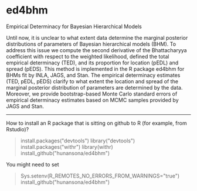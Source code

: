 # ed4bhm
Empirical Determinacy for Bayesian Hierarchical Models

Until now, it is unclear to what extent data determine the marginal posterior distributions of parameters of Bayesian hierarchical models (BHM). To address this issue we compute the second derivative of the Bhattacharyya coefficient with respect to the weighted likelihood, defined the total empirical determinacy (TED), and its proportion for location (pEDL) and spread (pEDS). This method is implemented in the R package ed4bhm for BHMs fit by INLA, JAGS, and Stan. The empirical determinacy estimates (TED, pEDL, pEDS) clarify to what extent the location and spread of the marginal posterior distribution of parameters are determined by the data. Moreover, we provide bootstrap-based Monte Carlo standard errors of empirical determinacy estimates based on MCMC samples provided by JAGS and Stan.

*********************************************************************************
How to install an R package that is sitting on github to R (for example, from Rstudio)?

> install.packages("devtools")
> library("devtools")
> install.packages("withr")
> library(withr)
> install_github("hunansona/ed4bhm") 

You might need to set
> Sys.setenv(R_REMOTES_NO_ERRORS_FROM_WARNINGS="true")
> install_github("hunansona/ed4bhm") 


